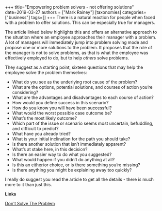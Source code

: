 +++
title="Empowering problem solvers - not offering solutions"
date=2019-03-27
authors = ["Mark Rainey"]
[taxonomies]
categories=["business"]
tags=[]
+++
There is a natural reaction for people when faced with a problem to offer solutions. This can be especially true for managers. 
<!-- more -->

The article linked below highlights this and offers an alternative approach to the situation where an employee approaches their manager with a problem. A lot of managers will immediately jump into problem solving mode and propose one or more solutions to the problem. It proposes that the role of the manager is not to solve problems, as that is what the employee was effectively employed to do, but to help *others* solve problems.

They suggest as a starting point, sixteen questions that may help the employee solve the problem themselves:

- What do you see as the underlying root cause of the problem?
- What are the options, potential solutions, and courses of action you’re considering?
- What are the advantages and disadvantages to each course of action?
- How would you define success in this scenario?
- How do you know you will have been successful?
- What would the worst possible case outcome be?
- What’s the most likely outcome?
- Which part of the issue or scenario seems most uncertain, befuddling, and difficult to predict?
- What have you already tried?
- What is your initial inclination for the path you should take?
- Is there another solution that isn’t immediately apparent?
- What’s at stake here, in this decision?
- Is there an easier way to do what you suggested?
- What would happen if you didn’t do anything at all?
- Is this an either/or choice, or is there something you’re missing?
- Is there anything you might be explaining away too quickly?

I really do suggest you read the article to get all the details - there is much more to it than just this.

__Links__

[Don't Solve The Problem](https://m.signalvnoise.com/dont-solve-the-problem)

